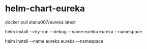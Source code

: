 # helm-chart-eureka

docker pull atanu007/eureka:latest

helm install --dry-run --debug --name eureka eureka --namespace <namespace-name>

helm install  --name eureka eureka --namespace <namespace-name>
  
  
